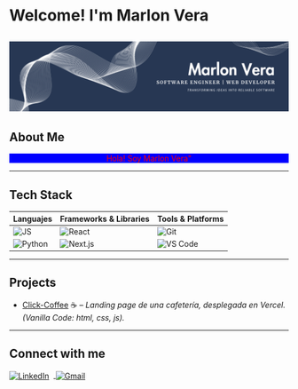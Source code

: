 # Welcome! I'm Marlon Vera 

![Banner](https://raw.githubusercontent.com/marlonvl/assets/refs/heads/main/img/BannerRedesLinkedIn.svg?token=GHSAT0AAAAAADLD7PNIVXQI2UKPVC6QXYKI2GTN6VA)
---

## About Me  

<p style="display= flex; text-align: center; color: red; align-items: center; justify-content: center; background: blue">Hola! Soy Marlon Vera"</p>

---

## Tech Stack  
| **Languajes** |  **Frameworks & Libraries**  |  **Tools & Platforms**  |
|---------------|------------------|-------------|
| ![JS](https://img.shields.io/badge/JavaScript-F7DF1E?logo=javascript&logoColor=black) | ![React](https://img.shields.io/badge/React-20232A?logo=react&logoColor=61DAFB) | ![Git](https://img.shields.io/badge/Git-F05032?logo=git&logoColor=white) |
| ![Python](https://img.shields.io/badge/Python-3776AB?logo=python&logoColor=white) | ![Next.js](https://img.shields.io/badge/Next.js-000000?logo=next.js&logoColor=white) | ![VS Code](https://img.shields.io/badge/VS%20Code-0078D4?logo=visual-studio-code&logoColor=white) |

---

## Projects  

- [Click-Coffee](https://cafeteria-click-coffee.vercel.app/) ☕ – *Landing page de una cafetería, desplegada en Vercel. (Vanilla Code: html, css, js).*  

---

## Connect with me  
<a href="https://www.linkedin.com/in/marlon-vera-8b33a2384/" target="_blank" rel="noopener noreferrer">
    <img src="https://cdn.jsdelivr.net/gh/devicons/devicon/icons/linkedin/linkedin-original.svg" alt="LinkedIn" width="40" height="40" style="vertical-align:middle; margin-right:8px;"/>
</a>
<a href="mailto:veraloor.marlon@gmail.com?subject=Contacto%20desde%20GitHub%20README&body=Hola%20Marlon%2C%0A%0AMe%20gustar%C3%ADa%20contactarte%20por%20lo%20siguiente%3A%0A" target="_blank" rel="noopener noreferrer">
    <img src="https://cdn.jsdelivr.net/gh/devicons/devicon/icons/google/google-original.svg" alt="Gmail" width="40" height="40" style="vertical-align:middle;"/>
</a>
